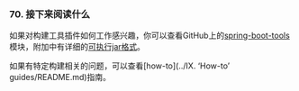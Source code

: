 ### 70. 接下来阅读什么

如果对构建工具插件如何工作感兴趣，你可以查看GitHub上的[spring-boot-tools](https://github.com/spring-projects/spring-boot/tree/v2.0.0.M5/spring-boot-tools)模块，附加中有详细的[可执行jar格式](https://docs.spring.io/spring-boot/docs/2.0.0.M7/reference/htmlsingle/#executable-jar)。

如果有特定构建相关的问题，可以查看[how-to](../IX. ‘How-to’ guides/README.md)指南。
